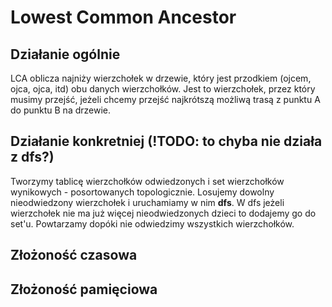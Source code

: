 # Lowest Common Ancestor

## Działanie ogólnie
LCA oblicza najniży wierzchołek w drzewie, który jest przodkiem (ojcem, ojca, ojca, itd) obu danych wierzchołków. Jest to wierzchołek, przez który musimy przejść, jeżeli chcemy przejść najkrótszą możliwą trasą z punktu A do punktu B na drzewie.

## Działanie konkretniej (!TODO: to chyba nie działa z dfs?)
Tworzymy tablicę wierzchołków odwiedzonych i set wierzchołków wynikowych - posortowanych topologicznie. 
Losujemy dowolny nieodwiedzony wierzchołek i uruchamiamy w nim **dfs**. W dfs jeżeli wierzchołek nie ma już więcej nieodwiedzonych dzieci to dodajemy go do set'u. 
Powtarzamy dopóki nie odwiedzimy wszystkich wierzchołków.

## Złożoność czasowa


## Złożoność pamięciowa

